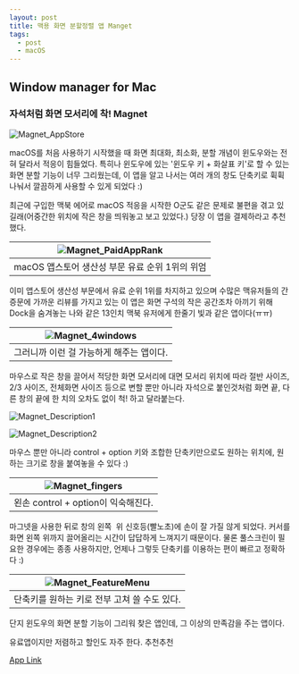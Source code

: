 ```yaml
---
layout: post
title: 맥용 화면 분할정렬 앱 Manget
tags:
  - post
  - macOS
---
```

## Window manager for Mac
### 자석처럼 화면 모서리에 착! Magnet

![Magnet_AppStore](http://coldpaper.me/wp-content/uploads/2019/04/%E1%84%89%E1%85%B3%E1%84%8F%E1%85%B3%E1%84%85%E1%85%B5%E1%86%AB%E1%84%89%E1%85%A3%E1%86%BA-2019-04-23-%E1%84%8B%E1%85%A9%E1%84%8C%E1%85%A5%E1%86%AB-4.14.12.png)


macOS를 처음 사용하기 시작했을 때 화면 최대화, 최소화, 분할 개념이 윈도우와는 전혀 달라서 적응이 힘들었다.
특히나 윈도우에 있는 '윈도우 키 + 화살표 키'로 할 수 있는 화면 분할 기능이 너무 그리웠는데,
이 앱을 알고 나서는 여러 개의 창도 단축키로 휙휙 나눠서 깔끔하게 사용할 수 있게 되었다 :)

최근에 구입한 맥북 에어로 macOS 적응을 시작한 O군도 같은 문제로 불편을 겪고 있길래(어중간한 위치에 작은 창을 띄워놓고 보고 있었다.)
당장 이 앱을 결제하라고 추천했다.

| ![Magnet_PaidAppRank](http://coldpaper.me/wp-content/uploads/2019/04/%E1%84%89%E1%85%B3%E1%84%8F%E1%85%B3%E1%84%85%E1%85%B5%E1%86%AB%E1%84%89%E1%85%A3%E1%86%BA-2019-04-23-%E1%84%8B%E1%85%A9%E1%84%8C%E1%85%A5%E1%86%AB-3.38.16-800x437.png) | 
|:--:| 
| macOS 앱스토어 생산성 부문 유료 순위 1위의 위엄 |

이미 앱스토어 생산성 부문에서 유료 순위 1위를 차지하고 있으며 수많은 맥유저들의 간증문에 가까운 리뷰를 가지고 있는 이 앱은
화면 구석의 작은 공간조차 아끼기 위해 Dock을 숨겨놓는 나와 같은 13인치 맥북 유저에게 한줄기 빛과 같은 앱이다(ㅠㅠ)

| ![Magnet_4windows](http://coldpaper.me/wp-content/uploads/2019/04/%E1%84%89%E1%85%B3%E1%84%8F%E1%85%B3%E1%84%85%E1%85%B5%E1%86%AB%E1%84%89%E1%85%A3%E1%86%BA-2019-04-23-%E1%84%8B%E1%85%A9%E1%84%8C%E1%85%A5%E1%86%AB-3.52.14-800x500.png) | 
|:--:| 
|그러니까 이런 걸 가능하게 해주는 앱이다.|


마우스로 작은 창을 끌어서 적당한 화면 모서리에 대면 모서리 위치에 따라 절반 사이즈, 2/3 사이즈, 전체화면 사이즈 등으로 변할 뿐만 아니라
자석으로 붙인것처럼 화면 끝, 다른 창의 끝에 한 치의 오차도 없이 척! 하고 달라붙는다.

![Magnet_Description1](http://coldpaper.me/wp-content/uploads/2019/04/%E1%84%89%E1%85%B3%E1%84%8F%E1%85%B3%E1%84%85%E1%85%B5%E1%86%AB%E1%84%89%E1%85%A3%E1%86%BA-2019-04-23-%E1%84%8B%E1%85%A9%E1%84%8C%E1%85%A5%E1%86%AB-3.41.11-800x496.png)

![Magnet_Description2](http://coldpaper.me/wp-content/uploads/2019/04/%E1%84%89%E1%85%B3%E1%84%8F%E1%85%B3%E1%84%85%E1%85%B5%E1%86%AB%E1%84%89%E1%85%A3%E1%86%BA-2019-04-23-%E1%84%8B%E1%85%A9%E1%84%8C%E1%85%A5%E1%86%AB-3.41.00-800x496.png)

마우스 뿐만 아니라 control + option 키와 조합한 단축키만으로도 원하는 위치에, 원하는 크기로 창을 붙여놓을 수 있다 :)

| ![Magnet_fingers](http://coldpaper.me/wp-content/uploads/2019/04/IMG_1598-400x533.jpg) | 
|:--:| 
|왼손 control + option이 익숙해진다.|

마그넷을 사용한 뒤로 창의 왼쪽  위 신호등(빨노초)에 손이 잘 가질 않게 되었다. 커서를 화면 왼쪽 위까지 끌어올리는 시간이 답답하게 느껴지기 때문이다.
물론 풀스크린이 필요한 경우에는 종종 사용하지만, 언제나 그렇듯 단축키를 이용하는 편이 빠르고 정확하다 :)

| ![Magnet_FeatureMenu](http://coldpaper.me/wp-content/uploads/2019/04/%E1%84%89%E1%85%B3%E1%84%8F%E1%85%B3%E1%84%85%E1%85%B5%E1%86%AB%E1%84%89%E1%85%A3%E1%86%BA-2019-04-23-%E1%84%8B%E1%85%A9%E1%84%8C%E1%85%A5%E1%86%AB-3.41.31-800x501.png) | 
|:--:| 
|단축키를 원하는 키로 전부 고쳐 쓸 수도 있다.|


단지 윈도우의 화면 분할 기능이 그리워 찾은 앱인데, 그 이상의 만족감을 주는 앱이다.

유료앱이지만 저렴하고 할인도 자주 한다. 추천추천

[App Link](https://apps.apple.com/kr/app/magnet/id441258766)


